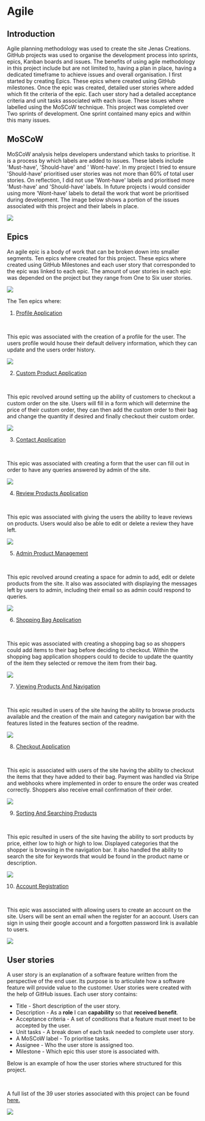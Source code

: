 # Agile

## Introduction

Agile planning methodology was used to create the site Jenas Creations. GitHub projects was used to organise the development process into sprints, epics, Kanban boards and issues. The benefits of using agile methodology in this project include but are not limited to, having a plan in place, having a dedicated timeframe to achieve issues and overall organisation. I first started by creating Epics. These epics where created using GitHub milestones. Once the epic was created, detailed user stories where added which fit the criteria of the epic. Each user story had a detailed acceptance criteria and unit tasks associated with each issue. These issues where labelled using the MoSCoW technique. This project was completed over Two sprints of development. One sprint contained many epics and within this many issues.

## MoSCoW

MoSCoW analysis helps developers understand which tasks to prioritise. It is a process by which labels are added to issues. These labels include 'Must-have', 'Should-have' and ' Wont-have'. In my project I tried to ensure 'Should-have' prioritised user stories was not more than 60% of total user stories. On reflection, I did not use 'Wont-have' labels and prioritised more 'Must-have' and 'Should-have' labels. In future projects i would consider using more 'Wont-have' labels to detail the work that wont be prioritised during development. The image below shows a portion of the issues associated with this project and their labels in place.

<img src="../docs/agile_images/MoSCoW.png">

## Epics

An agile epic is a body of work that can be broken down into smaller segments. Ten epics where created for this project. These epics where created using GitHub Milestones and each user story that corresponded to the epic was linked to each epic. The amount of user stories in each epic was depended on the project but they range from One to Six user stories. 

<img src="../docs/agile_images/epics.png">

The Ten epics where:

1. [Profile Application](https://github.com/leoniemclaughlin7/jenas-creations/milestone/6?closed=1)

<br/>

This epic was associated with the creation of a profile for the user. The users profile would house their default delivery information, which they can update and the users order history. 

<img src="../docs/agile_images/epic-profile-application.png">

2. [Custom Product Application](https://github.com/leoniemclaughlin7/jenas-creations/milestone/9?closed=1)

<br/>

This epic revolved around setting up the ability of customers to checkout a custom order on the site. Users will fill in a form which will determine the price of their custom order, they can then add the custom order to their bag and change the quantity if desired and finally checkout their custom order.  

<img src="../docs/agile_images/epic-custom-product-application.png">

3. [Contact Application](https://github.com/leoniemclaughlin7/jenas-creations/milestone/10?closed=1)

<br/>

This epic was associated with creating a form that the user can fill out in order to have any queries answered by admin of the site. 

<img src="../docs/agile_images/epic-contact-application.png">

4. [Review Products Application](https://github.com/leoniemclaughlin7/jenas-creations/milestone/8?closed=1)

<br/>

This epic was associated with giving the users the ability to leave reviews on products. Users would also be able to edit or delete a review they have left. 

<img src="../docs/agile_images/epic-review-products-application.png">

5. [Admin Product Management](https://github.com/leoniemclaughlin7/jenas-creations/milestone/7?closed=1)

<br/>

This epic revolved around creating a space for admin to add, edit or  delete products from the site. It also was associated with displaying the messages left by users to admin, including their email so as admin could respond to queries. 

<img src="../docs/agile_images/epic-admin-product-management.png">

6. [Shopping Bag Application](https://github.com/leoniemclaughlin7/jenas-creations/milestone/4?closed=1)

<br/>

This epic was associated with creating a shopping bag so as shoppers could add items to their bag before deciding to checkout. Within the shopping bag application shoppers could to decide to update the quantity of the item they selected or remove the item from their bag. 

<img src="../docs/agile_images/epic-shopping-bag-application.png">

7. [Viewing Products And Navigation](https://github.com/leoniemclaughlin7/jenas-creations/milestone/2?closed=1)

<br/>

This epic resulted in users of the site having the ability to browse products available and the creation of the main and category navigation bar with the features listed in the features section of the readme. 

<img src="../docs/agile_images/epic-viewing-products-and-navigation.png">

8. [Checkout Application](https://github.com/leoniemclaughlin7/jenas-creations/milestone/5?closed=1)

<br/>

This epic is associated with users of the site having the ability to checkout the items that they have added to their bag. Payment was handled via Stripe and webhooks where implemented in order to ensure the order was created correctly. Shoppers also receive email confirmation of their order. 

<img src="../docs/agile_images/epic-checkout-application.png">

9. [Sorting And Searching Products](https://github.com/leoniemclaughlin7/jenas-creations/milestone/3?closed=1)

<br/>

This epic resulted in users of the site having the ability to sort products by price, either low to high or high to low. Displayed categories that the shopper is browsing in the navigation bar. It also handled the ability to search the site for keywords that would be found in the product name or description. 

<img src="../docs/agile_images/epic-sorting-and-searching-products.png">

10. [Account Registration ](https://github.com/leoniemclaughlin7/jenas-creations/milestone/1?closed=1)

<br/>

This epic was associated with allowing users to create an account on the site. Users will be sent an email when the register for an account. Users can sign in using their google account and a forgotten password link is available to users. 

<img src="../docs/agile_images/epic-account-registration.png">

## User stories 

A user story is an explanation of a software feature written from the perspective of the end user. Its purpose is to articulate how a software feature will provide value to the customer. User stories were created with the help of GitHub issues. Each user story contains:
* Title - Short description of the user story. 
* Description - As a **role** I can **capability** so that **received benefit**.
* Acceptance criteria - A set of conditions that a feature must meet to be accepted by the user. 
* Unit tasks - A break down of each task needed to complete user story. 
* A MoSCoW label - To prioritise tasks. 
* Assignee -  Who the user store is assigned too. 
* Milestone - Which epic this user store is associated with.

Below is an example of how the user stories where structured for this project.

<br/>

A full list of the 39 user stories associated with this project can be found [here.](https://github.com/leoniemclaughlin7/jenas-creations/issues?q=is%3Aissue+is%3Aclosed)

<img  src="../docs/agile_images/user-story.png">